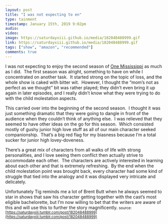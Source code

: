 ```yaml
---
layout: post
title: "I was not expecting to en"
type: tainment
timestamp: January 15th, 2019 9:02pm
audio: 
video: 
image: https://saturdayxiii.github.io/media/182048488999.gif
link: https://saturdayxiii.github.io/media/182048488999.gif
tags: ["show", "amazon", "recommended"]
comments: true
---
```

I was not expecting to enjoy the second season of [One Mississippi](https://en.wikipedia.org/wiki/One_Mississippi_(TV_series)) as much as I did.  The first season was alright, something to have on while I concentrated on another task.  It started strong on the topic of loss, and the whole show is caked with bitter wit.  However, I thought the “mom’s not as perfect as we thought” bit was rather played; they didn’t even bring it up again in later episodes, and I really didn’t know what they were trying to do with the child molestation aspects.

This carried over into the beginning of the second season.  I thought it was just something dramatic that they were going to dangle in front of the audience when they couldn’t think of anything else.  I was relieved that they seemed to have other ideas on the go for this season.  Which consisted mostly of gushy junior high love stuff as all of our main character seeked companionship.  That’s a big red flag for my biasness because I’m a total sucker for junior high lovey-doveness.  

There’s a great mix of characters from all walks of life with strong personalities, and I love seeing them conflict then actually strive to accommodate each other.  The characters are actively interested in learning about each other and that is extremely refreshing.  By the end when the child molestation point was brought back, every character had some kind of struggle that tied into the analogy and it was displayed very intricate and delicately.

Unfortunately Tig reminds me a lot of Brent Butt when he always seemed to star in shows that saw his character getting together with the cast’s most eligible bachelorette, but I’m now willing to bet that the writers are aware of this and will use this to further the story magnificently.
<small>source: [https://saturdayxiii.tumblr.com/post/182048488999](https://saturdayxiii.tumblr.com/post/182048488999)</small>